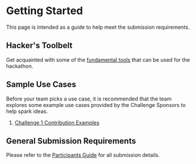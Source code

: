 # Getting Started 
This page is intended as a guide to help meet the submission requirements.

## Hacker's Toolbelt
Get acquainted with some of the [fundamental tools](./submission-guides/tools.md) that can be used for the hackathon.

## Sample Use Cases
Before your team picks a use case, it is recommended that the team explores some example use cases provided by the Challenge Sponsors to help spark ideas.  

1. [Challenge 1 Contribution Examples](https://github.com/discoverfinancial/blob/main/docs/call-for-contributions.md)


## General Submission Requirements 

Please refer to the [Participants Guide][1] for all submission details. 

<!--- Reusable Resources --->
[1]: https://www.notion.so/tribegroup/Discover-GAAD-Hackathon-Participants-Guide-a7e0e146877645ea9b52981079ded691?pvs=4